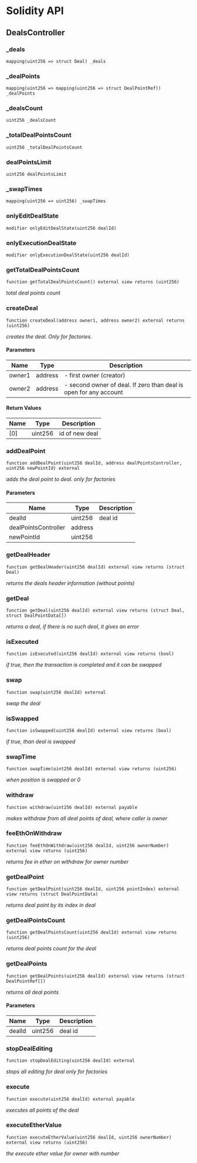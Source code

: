# Solidity API

## DealsController

### _deals

```solidity
mapping(uint256 => struct Deal) _deals
```

### _dealPoints

```solidity
mapping(uint256 => mapping(uint256 => struct DealPointRef)) _dealPoints
```

### _dealsCount

```solidity
uint256 _dealsCount
```

### _totalDealPointsCount

```solidity
uint256 _totalDealPointsCount
```

### dealPointsLimit

```solidity
uint256 dealPointsLimit
```

### _swapTimes

```solidity
mapping(uint256 => uint256) _swapTimes
```

### onlyEditDealState

```solidity
modifier onlyEditDealState(uint256 dealId)
```

### onlyExecutionDealState

```solidity
modifier onlyExecutionDealState(uint256 dealId)
```

### getTotalDealPointsCount

```solidity
function getTotalDealPointsCount() external view returns (uint256)
```

_total deal points count_

### createDeal

```solidity
function createDeal(address owner1, address owner2) external returns (uint256)
```

_creates the deal.
Only for factories._

#### Parameters

| Name | Type | Description |
| ---- | ---- | ----------- |
| owner1 | address | - first owner (creator) |
| owner2 | address | - second owner of deal. If zero than deal is open for any account |

#### Return Values

| Name | Type | Description |
| ---- | ---- | ----------- |
| [0] | uint256 | id of new deal |

### addDealPoint

```solidity
function addDealPoint(uint256 dealId, address dealPointsController, uint256 newPointId) external
```

_adds the deal point to deal.
only for factories_

#### Parameters

| Name | Type | Description |
| ---- | ---- | ----------- |
| dealId | uint256 | deal id |
| dealPointsController | address |  |
| newPointId | uint256 |  |

### getDealHeader

```solidity
function getDealHeader(uint256 dealId) external view returns (struct Deal)
```

_returns the deals header information (without points)_

### getDeal

```solidity
function getDeal(uint256 dealId) external view returns (struct Deal, struct DealPointData[])
```

_returns a deal, if there is no such deal, it gives an error_

### isExecuted

```solidity
function isExecuted(uint256 dealId) external view returns (bool)
```

_if true, then the transaction is completed and it can be swapped_

### swap

```solidity
function swap(uint256 dealId) external
```

_swap the deal_

### isSwapped

```solidity
function isSwapped(uint256 dealId) external view returns (bool)
```

_if true, than deal is swapped_

### swapTime

```solidity
function swapTime(uint256 dealId) external view returns (uint256)
```

_when position is swapped or 0_

### withdraw

```solidity
function withdraw(uint256 dealId) external payable
```

_makes withdraw from all deal points of deal, where caller is owner_

### feeEthOnWithdraw

```solidity
function feeEthOnWithdraw(uint256 dealId, uint256 ownerNumber) external view returns (uint256)
```

_returns fee in ether on withdraw for owner number_

### getDealPoint

```solidity
function getDealPoint(uint256 dealId, uint256 pointIndex) external view returns (struct DealPointData)
```

_returns deal point by its index in deal_

### getDealPointsCount

```solidity
function getDealPointsCount(uint256 dealId) external view returns (uint256)
```

_returns deal points count for the deal_

### getDealPoints

```solidity
function getDealPoints(uint256 dealId) external view returns (struct DealPointRef[])
```

_returns all deal points_

#### Parameters

| Name | Type | Description |
| ---- | ---- | ----------- |
| dealId | uint256 | deal id |

### stopDealEditing

```solidity
function stopDealEditing(uint256 dealId) external
```

_stops all editing for deal
only for factories_

### execute

```solidity
function execute(uint256 dealId) external payable
```

_executes all points of the deal_

### executeEtherValue

```solidity
function executeEtherValue(uint256 dealId, uint256 ownerNumber) external view returns (uint256)
```

_the execute ether value for owner with number_

